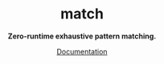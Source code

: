 <div align="center">

<h1>match</h1>

**Zero-runtime exhaustive pattern matching.**

[Documentation](https://MichaelOstermann.github.io/match)

</div>
